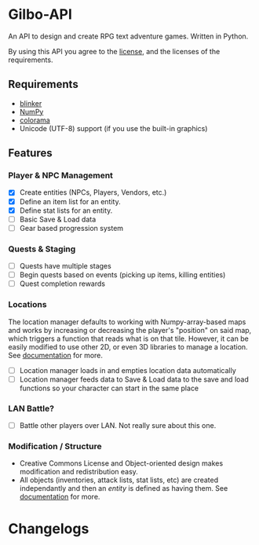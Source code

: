 # Gilbo-API
An API to design and create RPG text adventure games. Written in Python.

By using this API you agree to the [license](https://github.com/ajzett/Gilbo-API/blob/master/LICENSE.md), and the licenses of the requirements.

## Requirements
- [blinker](https://github.com/jek/blinker/blob/master/LICENSE)
- [NumPy](https://github.com/scipy/scipy/blob/master/LICENSE.txt)
- [colorama](https://github.com/tartley/colorama/blob/master/LICENSE.txt)
- Unicode (UTF-8) support (if you use the built-in graphics)

## Features 
### Player & NPC Management
- [x] Create entities (NPCs, Players, Vendors, etc.)
- [x] Define an item list for an entity.
- [x] Define stat lists for an entity.
- [ ] Basic Save & Load data
- [ ] Gear based progression system

### Quests & Staging
- [ ] Quests have multiple stages
- [ ] Begin quests based on events (picking up items, killing entities)
- [ ] Quest completion rewards

### Locations
The location manager defaults to working with Numpy-array-based maps and works by increasing or decreasing the player's "position" on said map, which triggers a function that reads what is on that tile. However, it can be easily modified to use other 2D, or even 3D libraries to manage a location. See [documentation](https://github.com/ajzett/Gilbo-API/blob/master/DOCUMENTATION.md) for more. 

- [ ] Location manager loads in and empties location data automatically
- [ ] Location manager feeds data to Save & Load data to the save and load functions so your character can start in the same place

### LAN Battle?
- [ ] Battle other players over LAN. Not really sure about this one.

### Modification / Structure
- Creative Commons License and Object-oriented design makes modification and redistribution easy.
- All objects (inventories, attack lists, stat lists, etc) are created independantly and then an *entity* is defined as having them. See [documentation](https://github.com/ajzett/Gilbo-API/blob/master/DOCUMENTATION.md) for more.

# Changelogs
